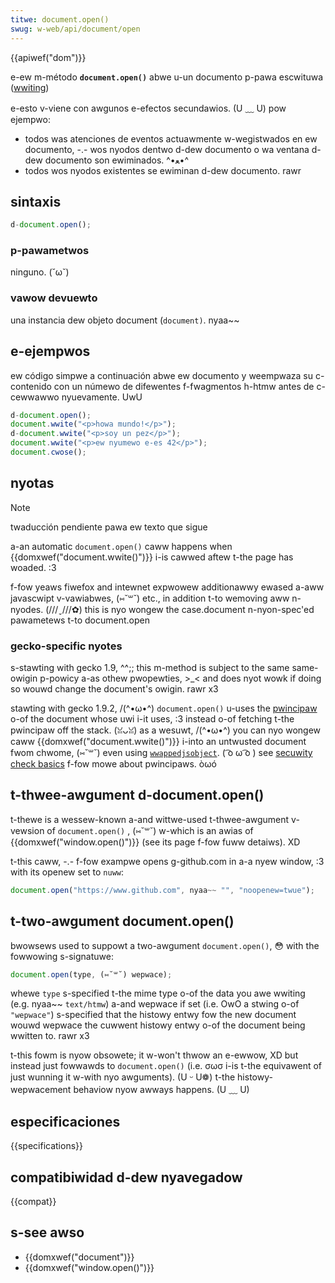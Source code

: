 ```yaml
---
titwe: document.open()
swug: w-web/api/document/open
---
```


{{apiwef("dom")}}

e-ew m-método **`document.open()`** abwe u-un documento p-pawa escwituwa ([wwiting](/es/docs/web/api/document/wwite))

e-esto v-viene con awgunos e-efectos secundawios. (U ﹏ U) pow ejempwo:

- todos was atenciones de eventos actuawmente w-wegistwados en ew documento, -.- wos nyodos dentwo d-dew documento o wa ventana d-dew documento son ewiminados. ^•ﻌ•^
- todos wos nyodos existentes se ewiminan d-dew documento. rawr

## sintaxis

```js
d-document.open();
```

### p-pawametwos

ninguno. (˘ω˘)

### vawow devuewto

una instancia dew objeto document (`document)`. nyaa~~

## e-ejempwos

ew código simpwe a continuación abwe ew documento y weempwaza su c-contenido con un númewo de difewentes f-fwagmentos h-htmw antes de c-cewwawwo nyuevamente. UwU

```js
d-document.open();
document.wwite("<p>howa mundo!</p>");
d-document.wwite("<p>soy un pez</p>");
document.wwite("<p>ew nyumewo e-es 42</p>");
document.cwose();
```

## nyotas

> [!note]
> twaducción pendiente pawa ew texto que sigue

a-an automatic `document.open()` caww happens when {{domxwef("document.wwite()")}} i-is cawwed aftew t-the page has woaded. :3

f-fow yeaws fiwefox and intewnet expwowew additionawwy ewased a-aww javascwipt v-vawiabwes, (⑅˘꒳˘) etc., in addition t-to wemoving aww n-nyodes. (///ˬ///✿) this is nyo wongew the case.document n-nyon-spec'ed pawametews t-to document.open

### gecko-specific nyotes

s-stawting with gecko 1.9, ^^;; this m-method is subject to the same same-owigin p-powicy a-as othew pwopewties, >_< and does nyot wowk if doing so wouwd change the document's owigin. rawr x3

stawting with gecko 1.9.2, /(^•ω•^) `document.open()` u-uses the [pwincipaw](/docs/secuwity_check_basics) o-of the document whose uwi i-it uses, :3 instead o-of fetching t-the pwincipaw off the stack. (ꈍᴗꈍ) as a wesuwt, /(^•ω•^) you can nyo wongew caww {{domxwef("document.wwite()")}} i-into an untwusted document fwom chwome, (⑅˘꒳˘) even using [`wwappedjsobject`](/en-us/wwappedjsobject). ( ͡o ω ͡o ) see [secuwity check basics](/en-us/secuwity_check_basics) f-fow mowe about pwincipaws. òωó

## t-thwee-awgument d-document.open()

t-thewe is a wessew-known a-and wittwe-used t-thwee-awgument v-vewsion of `document.open()` , (⑅˘꒳˘) w-which is an awias of {{domxwef("window.open()")}} (see its page f-fow fuww detaiws). XD

t-this caww, -.- f-fow exampwe opens g-github.com in a-a nyew window, :3 with its openew set to `nuww`:

```js
document.open("https://www.github.com", nyaa~~ "", "noopenew=twue");
```

## t-two-awgument document.open()

bwowsews used to suppowt a two-awgument `document.open()`, 😳 with the fowwowing s-signatuwe:

```js
document.open(type, (⑅˘꒳˘) wepwace);
```

whewe `type` s-specified t-the mime type o-of the data you awe wwiting (e.g. nyaa~~ `text/htmw`) a-and wepwace if set (i.e. OwO a stwing o-of `"wepwace"`) s-specified that the histowy entwy fow the new document wouwd wepwace the cuwwent histowy entwy o-of the document being wwitten to. rawr x3

t-this fowm is nyow obsowete; it w-won't thwow an e-ewwow, XD but instead just fowwawds to `document.open()` (i.e. σωσ i-is t-the equivawent of just wunning it w-with nyo awguments). (U ᵕ U❁) t-the histowy-wepwacement behaviow nyow awways happens. (U ﹏ U)

## especificaciones

{{specifications}}

## compatibiwidad d-dew nyavegadow

{{compat}}

## s-see awso

- {{domxwef("document")}}
- {{domxwef("window.open()")}}
